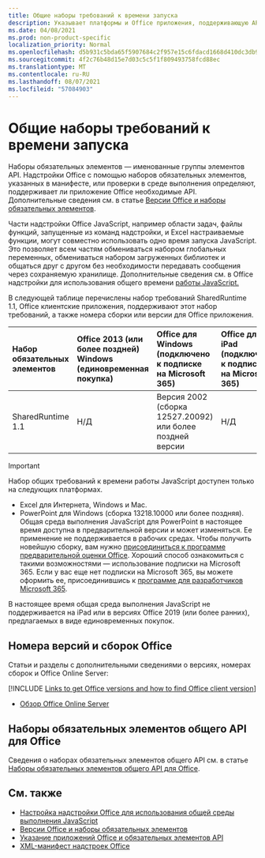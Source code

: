 ```yaml
---
title: Общие наборы требований к времени запуска
description: Указывает платформы и Office приложения, поддерживающую API SharedRuntime.
ms.date: 04/08/2021
ms.prod: non-product-specific
localization_priority: Normal
ms.openlocfilehash: d5b931c5bda65f5907684c2f957e15c6fdacd1668d410dc3db96ca614f426892
ms.sourcegitcommit: 4f2c76b48d15e7d03c5c5f1f809493758fcd88ec
ms.translationtype: MT
ms.contentlocale: ru-RU
ms.lasthandoff: 08/07/2021
ms.locfileid: "57084903"
---
```

# <a name="shared-runtime-requirement-sets"></a>Общие наборы требований к времени запуска

Наборы обязательных элементов — именованные группы элементов API. Надстройки Office с помощью наборов обязательных элементов, указанных в манифесте, или проверки в среде выполнения определяют, поддерживает ли приложение Office необходимые API. Дополнительные сведения см. в статье [Версии Office и наборы обязательных элементов](../../develop/office-versions-and-requirement-sets.md).

Части надстройки Office JavaScript, например области задач, файлы функций, запущенные из команд надстройки, и Excel настраиваемые функции, могут совместно использовать одно время запуска JavaScript. Это позволяет всем частям обмениваться набором глобальных переменных, обмениваться набором загруженных библиотек и общаться друг с другом без необходимости передавать сообщения через сохраняемую хранилище. Дополнительные сведения см. в Office надстройки для использования общего времени [работы JavaScript.](../../develop/configure-your-add-in-to-use-a-shared-runtime.md)

В следующей таблице перечислены набор требований SharedRuntime 1.1, Office клиентские приложения, поддерживают этот набор требований, а также номера сборки или версии для Office приложения.

|  Набор обязательных элементов  |  Office 2013 (или более поздней) Windows<br>(единовременная покупка) | Office для Windows<br>(подключено к подписке на Microsoft 365)   |  Office для iPad<br>(подключено к подписке на Microsoft 365)  |  Office для Mac<br>(подключено к подписке на Microsoft 365)  | Office в Интернете  | Office Online Server |
|:-----|:-----|:-----|:-----|:-----|:-----|:-----|
| SharedRuntime 1.1  | Н/Д | Версия 2002 (сборка 12527.20092) или более поздней версии | Н/Д | 16.35 или более поздняя | Февраль 2020 г. | Н/Д |

> [!IMPORTANT]
> Набор общих требований к времени работы JavaScript доступен только на следующих платформах.
>
> - Excel для Интернета, Windows и Mac.
> - PowerPoint для Windows (сборка 13218.10000 или более поздняя). Общая среда выполнения JavaScript для PowerPoint в настоящее время доступна в предварительной версии и может изменяться. Ее применение не поддерживается в рабочих средах. Чтобы получить новейшую сборку, вам нужно [присоединиться к программе предварительной оценки Office](https://insider.office.com/join). Хороший способ ознакомиться с такими возможностями — использование подписки на Microsoft 365. Если у вас еще нет подписки на Microsoft 365, вы можете оформить ее, присоединившись к [программе для разработчиков Microsoft 365](https://developer.microsoft.com/office/dev-program).
>
> В настоящее время общая среда выполнения JavaScript не поддерживается на iPad или в версиях Office 2019 (или более ранних), предлагаемых в виде единовременных покупок.

## <a name="office-versions-and-build-numbers"></a>Номера версий и сборок Office

Статьи и разделы с дополнительными сведениями о версиях, номерах сборок и Office Online Server:

[!INCLUDE [Links to get Office versions and how to find Office client version](../../includes/links-get-office-versions-builds.md)]
- [Обзор Office Online Server](/officeonlineserver/office-online-server-overview)

## <a name="office-common-api-requirement-sets"></a>Наборы обязательных элементов общего API для Office

Сведения о наборах обязательных элементов общего API см. в статье [Наборы обязательных элементов общего API для Office](office-add-in-requirement-sets.md).

## <a name="see-also"></a>См. также

- [Настройка надстройки Office для использования общей среды выполнения JavaScript](../../develop/configure-your-add-in-to-use-a-shared-runtime.md)
- [Версии Office и наборы обязательных элементов](../../develop/office-versions-and-requirement-sets.md)
- [Указание приложений Office и обязательных элементов API](../../develop/specify-office-hosts-and-api-requirements.md)
- [XML-манифест надстроек Office](../../develop/add-in-manifests.md)
